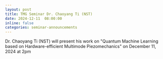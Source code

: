 ```yaml
---
layout: post
title: TMG Seminar Dr. Chaoyang Ti (NST)
date: 2024-12-11  08:00:00
inline: false
categories: seminar-announcements
---
```


Dr. Chaoyang Ti (NST) will present his work on "Quantum Machine Learning based on Hardware-efficient Multimode Piezomechanics"  on December 11, 2024 at 2pm

